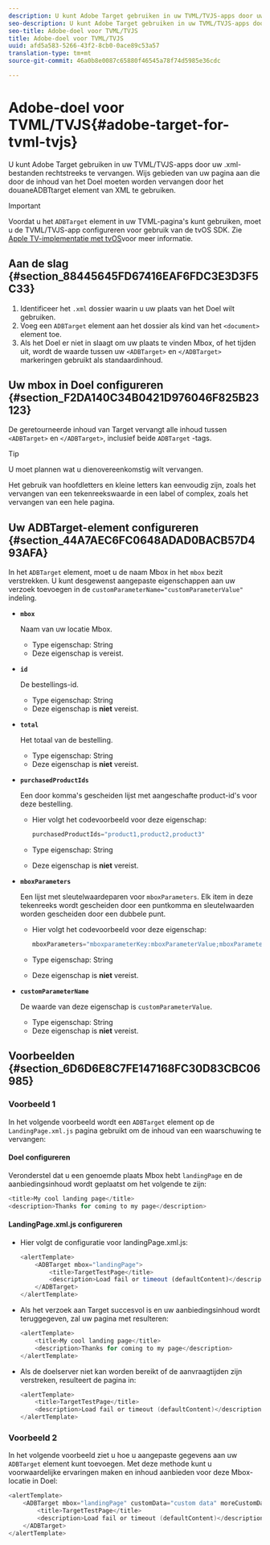```yaml
---
description: U kunt Adobe Target gebruiken in uw TVML/TVJS-apps door uw .xml-bestanden rechtstreeks te vervangen. Wijs gebieden van uw pagina aan die door de inhoud van het Doel moeten worden vervangen door het douaneADBTtarget element van XML te gebruiken.
seo-description: U kunt Adobe Target gebruiken in uw TVML/TVJS-apps door uw .xml-bestanden rechtstreeks te vervangen. Wijs gebieden van uw pagina aan die door de inhoud van het Doel moeten worden vervangen door het douaneADBTtarget element van XML te gebruiken.
seo-title: Adobe-doel voor TVML/TVJS
title: Adobe-doel voor TVML/TVJS
uuid: afd5a583-5266-43f2-8cb0-0ace89c53a57
translation-type: tm+mt
source-git-commit: 46a0b8e0087c65880f46545a78f74d5985e36cdc

---
```



# Adobe-doel voor TVML/TVJS{#adobe-target-for-tvml-tvjs}

U kunt Adobe Target gebruiken in uw TVML/TVJS-apps door uw .xml-bestanden rechtstreeks te vervangen. Wijs gebieden van uw pagina aan die door de inhoud van het Doel moeten worden vervangen door het douaneADBTtarget element van XML te gebruiken.

>[!IMPORTANT]
>
>Voordat u het `ADBTarget` element in uw TVML-pagina&#39;s kunt gebruiken, moet u de TVML/TVJS-app configureren voor gebruik van de tvOS SDK. Zie [Apple TV-implementatie met tvOS](/help/ios/apple-tv-implementation-tvos/apple-tv-implementation-tvos.md)voor meer informatie.

## Aan de slag {#section_88445645FD67416EAF6FDC3E3D3F5C33}

1. Identificeer het `.xml` dossier waarin u uw plaats van het Doel wilt gebruiken.
1. Voeg een `ADBTarget` element aan het dossier als kind van het `<document>` element toe.
1. Als het Doel er niet in slaagt om uw plaats te vinden Mbox, of het tijden uit, wordt de waarde tussen uw `<ADBTarget>` en `</ADBTarget>` markeringen gebruikt als standaardinhoud.

## Uw mbox in Doel configureren {#section_F2DA140C34B0421D976046F825B23123}

De geretourneerde inhoud van Target vervangt alle inhoud tussen `<ADBTarget>` en `</ADBTarget>`, inclusief beide `ADBTarget` -tags.

>[!TIP]
>
>U moet plannen wat u dienovereenkomstig wilt vervangen.

Het gebruik van hoofdletters en kleine letters kan eenvoudig zijn, zoals het vervangen van een tekenreekswaarde in een label of complex, zoals het vervangen van een hele pagina.

## Uw ADBTarget-element configureren {#section_44A7AEC6FC0648ADAD0BACB57D493AFA}

In het `ADBTarget` element, moet u de naam Mbox in het `mbox` bezit verstrekken. U kunt desgewenst aangepaste eigenschappen aan uw verzoek toevoegen in de `customParameterName="customParameterValue"` indeling.

* **`mbox`**

   Naam van uw locatie Mbox.

   * Type eigenschap: String
   * Deze eigenschap is vereist.

* **`id`**

   De bestellings-id.

   * Type eigenschap: String
   * Deze eigenschap is **niet** vereist.

* **`total`**

   Het totaal van de bestelling.

   * Type eigenschap: String
   * Deze eigenschap is **niet** vereist.

* **`purchasedProductIds`**

   Een door komma&#39;s gescheiden lijst met aangeschafte product-id&#39;s voor deze bestelling.

   * Hier volgt het codevoorbeeld voor deze eigenschap:


      ```objective-c
      purchasedProductIds="product1,product2,product3" 
      ```

   * Type eigenschap: String
   * Deze eigenschap is **niet** vereist.

* **`mboxParameters`**

   Een lijst met sleutelwaardeparen voor `mboxParameters`. Elk item in deze tekenreeks wordt gescheiden door een puntkomma en sleutelwaarden worden gescheiden door een dubbele punt.

   * Hier volgt het codevoorbeeld voor deze eigenschap:

      ```objective-c
      mboxParameters="mboxparameterKey:mboxParameterValue;mboxParameterKey1:mboxParameterValue1;mboxParameterKey2:mboxParameterValue2"
      ```

   * Type eigenschap: String
   * Deze eigenschap is **niet** vereist.

* **`customParameterName`**

   De waarde van deze eigenschap is `customParameterValue`.

   * Type eigenschap: String
   * Deze eigenschap is **niet** vereist.


## Voorbeelden {#section_6D6D6E8C7FE147168FC30D83CBC06985}

### Voorbeeld 1

In het volgende voorbeeld wordt een `ADBTarget` element op de `LandingPage.xml.js` pagina gebruikt om de inhoud van een waarschuwing te vervangen:

#### Doel configureren

Veronderstel dat u een genoemde plaats Mbox hebt `landingPage` en de aanbiedingsinhoud wordt geplaatst om het volgende te zijn:

```objective-c
<title>My cool landing page</title> 
<description>Thanks for coming to my page</description> 
```

#### LandingPage.xml.js configureren

* Hier volgt de configuratie voor landingPage.xml.js:

   ```js
   <alertTemplate> 
       <ADBTarget mbox="landingPage">  
           <title>TargetTestPage</title> 
           <description>Load fail or timeout (defaultContent)</description> 
       </ADBTarget>  
   </alertTemplate> 
   ```

* Als het verzoek aan Target succesvol is en uw aanbiedingsinhoud wordt teruggegeven, zal uw pagina met resulteren:

   ```objective-c
   <alertTemplate> 
       <title>My cool landing page</title> 
       <description>Thanks for coming to my page</description> 
   </alertTemplate>
   ```

* Als de doelserver niet kan worden bereikt of de aanvraagtijden zijn verstreken, resulteert de pagina in:

   ```objective-c
   <alertTemplate> 
       <title>TargetTestPage</title> 
       <description>Load fail or timeout (defaultContent)</description> 
   </alertTemplate>
   ```

### Voorbeeld 2

In het volgende voorbeeld ziet u hoe u aangepaste gegevens aan uw `ADBTarget` element kunt toevoegen. Met deze methode kunt u voorwaardelijke ervaringen maken en inhoud aanbieden voor deze Mbox-locatie in Doel:

```objective-c
<alertTemplate> 
    <ADBTarget mbox="landingPage" customData="custom data" moreCustomData="more custom data"> 
        <title>TargetTestPage</title> 
        <description>Load fail or timeout (defaultContent)</description> 
    </ADBTarget>  
</alertTemplate>
```
